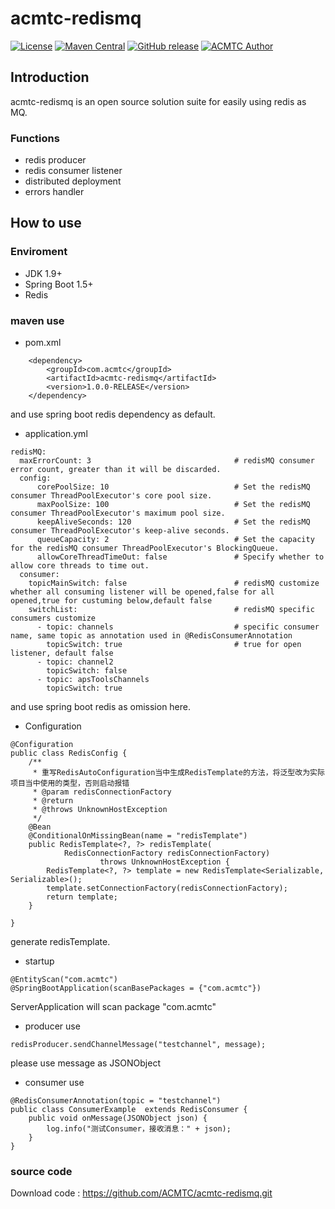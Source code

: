 # acmtc-redismq

[![License](https://img.shields.io/badge/license-Apache%202-4EB1BA.svg)](https://www.apache.org/licenses/LICENSE-2.0.html)
[![Maven Central](https://maven-badges.herokuapp.com/maven-central/com.acmtc/acmtc-redismq/badge.svg)](https://maven-badges.herokuapp.com/maven-central/com.acmtc/acmtc-redismq)
[![GitHub release](https://img.shields.io/github/release/acmtc/acmtc-redismq.svg)](https://github.com/acmtc/acmtc-redismq/release)
[![ACMTC Author](https://img.shields.io/badge/ACMTC%20Author-Wencst-ff69b4.svg)](http://www.wencst.com)

## Introduction

acmtc-redismq is an open source solution suite for easily using redis as MQ.

### Functions

* redis producer
* redis consumer listener
* distributed deployment
* errors handler

## How to use

### Enviroment

* JDK 1.9+
* Spring Boot 1.5+
* Redis

### maven use
* pom.xml
```
	<dependency>
	    <groupId>com.acmtc</groupId>
	    <artifactId>acmtc-redismq</artifactId>
	    <version>1.0.0-RELEASE</version>
	</dependency>
```
and use spring boot redis dependency as default.

* application.yml
```
redisMQ:
  maxErrorCount: 3                                # redisMQ consumer error count, greater than it will be discarded.
  config:
      corePoolSize: 10                            # Set the redisMQ consumer ThreadPoolExecutor's core pool size.
      maxPoolSize: 100                            # Set the redisMQ consumer ThreadPoolExecutor's maximum pool size.
      keepAliveSeconds: 120                       # Set the redisMQ consumer ThreadPoolExecutor's keep-alive seconds.
      queueCapacity: 2                            # Set the capacity for the redisMQ consumer ThreadPoolExecutor's BlockingQueue.
      allowCoreThreadTimeOut: false               # Specify whether to allow core threads to time out.
  consumer:
    topicMainSwitch: false                        # redisMQ customize whether all consuming listener will be opened,false for all opened,true for custuming below,default false
    switchList:                                   # redisMQ specific consumers customize
      - topic: channels                           # specific consumer name, same topic as annotation used in @RedisConsumerAnnotation
        topicSwitch: true                         # true for open listener, default false
      - topic: channel2
        topicSwitch: false
      - topic: apsToolsChannels
        topicSwitch: true
```
and use spring boot redis as omission here.
* Configuration
```
@Configuration
public class RedisConfig {
	/**
	 * 重写RedisAutoConfiguration当中生成RedisTemplate的方法，将泛型改为实际项目当中使用的类型，否则启动报错
	 * @param redisConnectionFactory
	 * @return
	 * @throws UnknownHostException
	 */
	@Bean
	@ConditionalOnMissingBean(name = "redisTemplate")
	public RedisTemplate<?, ?> redisTemplate(
			RedisConnectionFactory redisConnectionFactory)
					throws UnknownHostException {
		RedisTemplate<?, ?> template = new RedisTemplate<Serializable, Serializable>();
		template.setConnectionFactory(redisConnectionFactory);
		return template;
	}
	
}
```
generate redisTemplate.

* startup
```
@EntityScan("com.acmtc")
@SpringBootApplication(scanBasePackages = {"com.acmtc"})
```
ServerApplication will scan package "com.acmtc"

* producer use
```
redisProducer.sendChannelMessage("testchannel", message);
```
please use message as JSONObject
* consumer use
```
@RedisConsumerAnnotation(topic = "testchannel")
public class ConsumerExample  extends RedisConsumer {
    public void onMessage(JSONObject json) {
        log.info("测试Consumer，接收消息：" + json);
    }
}
```
### source code
Download code : https://github.com/ACMTC/acmtc-redismq.git



